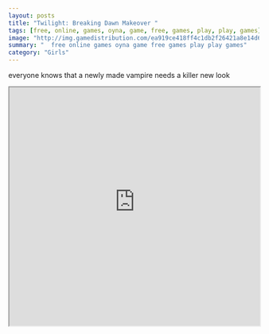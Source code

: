 ```yaml
---
layout: posts
title: "Twilight: Breaking Dawn Makeover "
tags: [free, online, games, oyna, game, free, games, play, play, games]
image: "http://img.gamedistribution.com/ea919ce418ff4c1db2f26421a8e14d6d.jpg"
summary: "  free online games oyna game free games play play games"
category: "Girls"
---
```


everyone knows that a newly made vampire needs a killer new look

<iframe width="100%" height="480px;" src="http://flash.gamedistribution.com?game=ea919ce418ff4c1db2f26421a8e14d6d"></iframe>